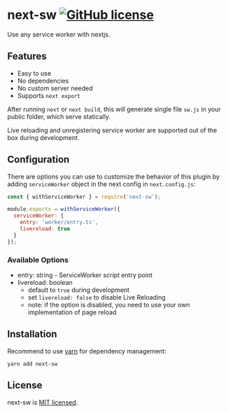 # next-sw [![GitHub license](https://img.shields.io/badge/license-MIT-blue.svg)](https://github.com/eolme/next-sw/blob/master/LICENSE)

Use any service worker with nextjs.

## Features

- Easy to use
- No dependencies
- No custom server needed
- Supports `next export`

After running `next` or `next build`, this will generate single file `sw.js` in your public folder, which serve statically.

Live reloading and unregistering service worker are supported out of the box during development.

## Configuration

There are options you can use to customize the behavior of this plugin by adding `serviceWorker` object in the next config in `next.config.js`:

```javascript
const { withServiceWorker } = require('next-sw');

module.exports = withServiceWorker({
  serviceWorker: {
    entry: 'worker/entry.ts',
    livereload: true
  }
});
```

### Available Options

- entry: string - ServiceWorker script entry point
- livereload: boolean
  - default to `true` during development
  - set `livereload: false` to disable Live Reloading
  - note: if the option is disabled, you need to use your own implementation of page reload

## Installation

Recommend to use [yarn](https://classic.yarnpkg.com/en/docs/install/) for dependency management:

```shell
yarn add next-sw
```

## License

next-sw is [MIT licensed](./LICENSE).
